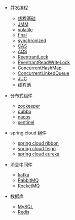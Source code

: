 - 并发编程
  - [线程基础](thread/线程基础.md)
  - [JMM](thread/JMM.md)
  - [volatile](thread/volatile.md)
  - [final](thread/final.md)
  - [synchronized](thread/synchronized.md)
  - [CAS](thread/cas.md)
  - [AQS](thread/AQS.md)
  - [ReentrantLock](thread/ReentrantLock.md)
  - [ReentrantReadWriteLock](thread/ReentrantReadWriteLock.md)
  - [ConcurrentHashMap](thread/ConcurrentHashMap.md)
  - [ConcurrentLinkedQueue](thread/ConcurrentLinkedQueue.md)
  - [JUC](thread/JUC.md)
  - [线程池](thread/线程池.md)

- 分布式组件
  - [zookeeper](distributed/zookeeper.md)
  - [dubbo](distributed/dubbo.md)
  - [nacos](distributed/nacos.md)
  - [sentinel](distributed/sentinel.md)

- spring cloud 组件
  - [spring cloud ribbon](springcloud/ribbon.md)
  - [spring cloud feign](springcloud/feign.md)
  - [spring cloud eureka](springcloud/eureka.md)

- 消息中间件
  - [kafka](mq/kafka.md)
  - [RabbitMQ](mq/RabbitMQ.md)
  - [RocketMQ](mq/RocketMQ.md)

- 数据库
  - [MySQL](database/mysql.md)
  - [Redis](database/redis.md)